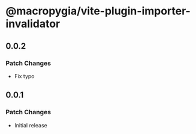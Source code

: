 # @macropygia/vite-plugin-importer-invalidator

## 0.0.2

### Patch Changes

- Fix typo

## 0.0.1

### Patch Changes

- Initial release
